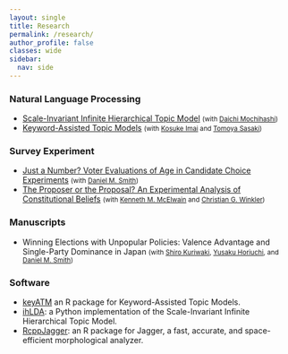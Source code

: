 ```yaml
---
layout: single
title: Research
permalink: /research/
author_profile: false
classes: wide
sidebar:
  nav: side
---
```


### Natural Language Processing
* [Scale-Invariant Infinite Hierarchical Topic Model](/research/ihLDA/) <small>(with <a href="http://chasen.org/~daiti-m/index.html" target="_blank">Daichi Mochihashi</a>)</small>
* [Keyword-Assisted Topic Models](/research/keyATM/) <small>(with <a href="https://imai.fas.harvard.edu/" target="_blank">Kosuke Imai</a> and <a href="https://tomoya-sasaki.github.io/" target="_blank">Tomoya Sasaki</a>)</small>


### Survey Experiment
* [Just a Number? Voter Evaluations of Age in Candidate Choice Experiments](/research/conjoint-age) <small>(with <a href="https://sites.google.com/site/danielmarkhamsmith/home" target="_blank">Daniel M. Smith</a>)</small>
* [The Proposer or the Proposal? An Experimental Analysis of Constitutional Beliefs](/research/constitution-proposer-proposal/) <small>(with <a href="https://www.kennethmcelwain.com/" target="_blank">Kenneth M. McElwain</a> and <a href="https://researchmap.jp/cgw/?lang=en" target="_blank">Christian G. Winkler</a>)</small>


### Manuscripts
* Winning Elections with Unpopular Policies: Valence Advantage and Single-Party Dominance in Japan <small>(with <a href="https://www.shirokuriwaki.com/" target="_blank">Shiro Kuriwaki</a>, <a href="https://horiuchi.org/" target="_blank">Yusaku Horiuchi</a>, and <a href="https://sites.google.com/site/danielmarkhamsmith/home" target="_blank">Daniel M. Smith</a>)</small>


### Software
* <a href="https://keyatm.github.io/keyATM/" target="_blank">keyATM</a> an R package for Keyword-Assisted Topic Models.
* <a href="https://github.com/Shusei-E/ihLDA" target="_blank">ihLDA</a>: a Python implementation of the Scale-Invariant Infinite Hierarchical Topic Model.
* <a href="https://shusei-e.github.io/RcppJagger/" target="_blank">RcppJagger</a>: an R package for Jagger, a fast, accurate, and space-efficient morphological analyzer.
